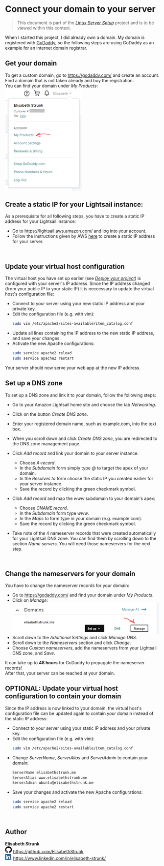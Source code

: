 # Connect your domain to your server

> This document is part of the [*Linux Server Setup*](README.md) project and is to be viewed within this context.

When I started this project, I did already own a domain. My domain is registered with [GoDaddy](https://godaddy.com/), so the following steps are using GoDaddy as an example for an internet domain registrar.

## Get your domain
To get a custom domain, go to https://godaddy.com/ and create an account.<br>
Find a domain that is not taken already and buy the registration.<br>
You can find your domain under *My Products*:<br>
<kbd><img src="readme_images/godaddy-products.PNG" width=250></kbd>
<br>

## Create a static IP for your Lightsail instance:
As a prerequisite for all following steps, you have to create a static IP address for your Lightsail instance:

* Go to https://lightsail.aws.amazon.com/ and log into your account.
* Follow the instructions given by AWS [here](https://lightsail.aws.amazon.com/ls/docs/en_us/articles/lightsail-create-static-ip) to create a static IP address for your server.
<br>

## Update your virtual host configuration
The virtual host you have set up earlier (see [*Deploy your project*](deploy_your_project.md)) is configured with your server's IP address. Since the IP address changed (from your public IP to your static IP) it is neccessary to update the virtual host's configuration file:

* Connect to your server using your new static IP address and your private key.
* Edit the configuration file (e.g. with vim):
    ```bash
    sudo vim /etc/apache2/sites-available/item_catalog.conf
    ```
* Update all lines containing the IP address to the new static IP address, and save your changes.
* Activate the new Apache configurations:
    ```bash
    sudo service apache2 reload
    sudo service apache2 restart
    ```

Your server should now serve your web app at the new IP address.
<br>

## Set up a DNS zone
To set up a DNS zone and link it to your domain, follow the following steps:

* Go to your Amazon Lightsail home site and choose the tab *Networking*.
* Click on the button *Create DNS zone*.
* Enter your registered domain name, such as example.com, into the text box.
* When you scroll down and click *Create DNS zone*, you are redirected to the DNS zone management page.
* Click *Add record* and link your domain to your server instance:

    - Choose *A-record*.
    - In the *Subdomain* form simply type *@* to target the apex of your domain.
    - In the *Resolves to* form choose the static IP you created earlier for your server instance.
    - Save the record by clicking the green checkmark symbol.
* Click *Add record* and map the *www* subdomain to your domain's apex:
 
    - Choose *CNAME record*.
    - In the *Subdomain* form type *www*.
    - In the *Maps to* form type in your domain (e.g. example.com).
    - Save the record by clicking the green checkmark symbol.
* Take note of the 4 nameserver records that were created automatically for your Lightsail DNS zone. You can find them by scrolling down to the section *Name servers*. You will need those nameservers for the next step.
<br>

## Change the nameservers for your domain
You have to change the nameserver records for your domain:

* Go to https://godaddy.com/ and find your domain under *My Products*.
* Click on *Manage*:<br>
    <kbd><img src="readme_images/godaddy-manage-domain.PNG" width=550></kbd>
* Scroll down to the *Additional Settings* and click *Manage DNS*.
* Scroll down to the *Nameservers* section and click *Change*.
* Choose *Custom nameservers*, add the nameservers from your Lightsail DNS zone, and *Save*.

It can take up to **48 hours** for GoDaddy to propagate the nameserver records!<br>
After that, your server can be reached at your domain.
<br>

## OPTIONAL: Update your virtual host configuration to contain your domain
Since the IP address is now linked to your domain, the virtual host's configuration file can be updated again to contain your domain instead of the static IP address:

* Connect to your server using your static IP address and your private key.
* Edit the configuration file (e.g. with vim):
    ```bash
    sudo vim /etc/apache2/sites-available/item_catalog.conf
    ```
* Change *ServerName*, *ServerAlias* and *ServerAdmin* to contain your domain:
    ```bash
    ServerName elisabethstrunk.me
    ServerAlias www.elisabethstrunk.me
    ServerAdmin ubuntu@elisabethstrunk.me
    ```
* Save your changes and activate the new Apache configurations:
    ```bash
    sudo service apache2 reload
    sudo service apache2 restart
    ```

<br>

## Author

**Elisabeth Strunk**<br>
<img src="readme_images/GitHub-Mark-32px.png" width=22> https://github.com/ElisabethStrunk<br>
<img src="readme_images/LI-In-Bug.png" width=22> https://www.linkedin.com/in/elisabeth-strunk/<br>
